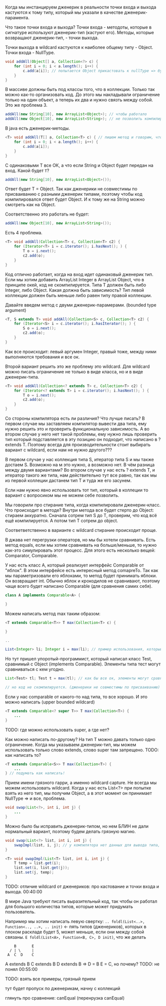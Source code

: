 Когда мы инстанцируем дженерик в реальности точки входа и выхода кастуются к тому типу, который мы указали в качестве дженерик-парамента.

Что такое точки входа и выхода? Точки входа - методоты, которые в сигнатуре используют дженерик-тип (кастуют его). Методы, которые возвращают дженерик-тип, - точки выхода.

Точки выхода в wildcard кастуются к наиболее общему типу - Object. Точки входа - NullType. 

```java
void addAll(Object[] a, Collection<?> c) {
    for (int i = 0; i < a.length(); i++) {
        c.add(a[i]); // попытается Object прикастовать к nullType => будет ошибка, так как точка входа.
    }
}
```

В массиве должны быть под классы того, что в коллекции. Только так можно как-то организовать код. До этого мы накладывали ограничение только на один объект, а теперь их два и нужно связть между собой. Это же проблема 3.

```java
addAll(new String[10], new ArrayList<Object>); // чтобы работало
addAll(new Object[10], new ArrayList<String>); // не позволить компилироваться
```

В java есть дженерик-методы.

```java
<T> void addAll(T[] a, Collection<T> c) { // пишем метод и говорим, что он будет параметризовать типом T
    for (int i = 0; i < a.length(); i++) {
        c.add(a[i]);
    }
}
```

С одинаковыми T все ОК, а что если String и Object будет передан на вход. Какой будет `T`?

```java
addAll(new String[10], new ArrayList<Object>());
```

Ответ будет T = Object. Так как дженерики не совместимы по присваиванию с разными дженерик типами, поэтому чтобы код компилировался ответ будет Object. И к тому же на String можно смотреть как на Object.

Соответственно это работать не будет:
```java
addAll(new Object[10], new ArrayList<String>());
```

Есть 4 проблема.
```java
<T> void addAll(Collection<T> c, Collection<T> c2) {
    for (Iterator<T> i = c.iterator(); i.hasNext(); ) {
        T o = i.next();
        c2.add(o);
    }
}
```

Код отлично работает, когда на вход идет одинаковый дженерик тип. Если мы хотим добавить ArrayList Integer в ArrayList Object, что в принципе окей, код не скомпилируется. Типа T должен быть либо Integer, либо Object. Какая должна быть зависимость? Тип левой коллекции должен быть меньше либо равен типу правой коллекции.

Давайте введем метод с двуми дженерик-парамерами. (bounded type argument)

```java
<T, S extends T> void addAll(Collection<S> c, Collection<T> c2) {
    for (Iterator<S> i = c.iterator(); i.hasIterator(); ) {
        S o = i.next();
        c2.add(o);
    }
}
```

Как все происходит: левый аргумен Integer, правый тоже, между ними выполняются требования и все ок.

Второй вариант решить это же проблему это wildcard. Для wildcard можно писать ограничение не только в виде класса, но и в виде дженерик-типа.

```java
<T> void addAll(Collection<? extends T> c, Collection<T> c2) {
    for (Iterator<? extends T> i = c.iterator(); i.hasNext(); ) {
        T o = i.next();
        c2.add(o);
    }
}
```

Со стороны компилятора есть ли различия? Что лучше писать? В первом случае мы заставляем компилятор вывести два типа, ему нужно решить это и проверить функциональную зависимость. А во втором случае у него нет такой проблемы, ему нужно лишь проверить тип который подставляется в эту позицию он подходит, что написано в ? extends T. Поэтому всегда для производительности стоит выбирать вариант с wildcard, если нам не нужно другого???

В первом случае у нас коллекция типа S, итератор типа S и мы также достаем S. Возможно на м это нужно, а возможно нет. В чём разница между двумя вариантами? Во втором случае у нас есть ? extends T, и итератор такого же типа, нам действительно тут все равно, так как мы из первой коллеции дастанем тип T и туда же его засунем.

Если нам нужно явно использовать тот тип, который в коллеции то вариант с вопросиком мы не можем себе позволить.

Мы говорили про стирание типа, когда компилировали дженерик-класс. Что происходит в методе? Внутри метода все будет стерто до Object: стираем аккуратно. Сначала сотрем тип S до T, проверим, что код всё ещё компилируется. А потом тип T сотрем до object.

Соответветственно в варианте с wildcard стирание происходит проще.

В джава нет перегрузки операторв, но мы бы хотели сравнивать. Есть метод equals, если мы хотим сравнивать на больше/меньше, то нужно как-это симулировать этот процесс. Для этого есть несколько вещей: Comparator, Comparable.

У нас есть класс А, который реализует интерфейс Comparable от "яблок". В этом интерфейсе есть интересный метод comapreTo. Так как мы параметризовали его яблоками, то метод будет принимать яблоки. Он возвращает int. Обычно яблок и крокодилов не сравнивают, поэтому чаще всего будет написано Comparable<A> (для сравнения самих себя).

```java
class A implements Comparable<A> {

}
```

Можем написать метод max таким образом:
```java
<T extends Comparable<T>> T max(Collection<T> c) {

}

..

List<Integer> li; Integer i = max(li); // пример использования, который сработает
```

Но тут пришел упоротый-программист, который написал класс Test, сравнимый с Object (implements Comparable<Object>). Элементы типа тест могут сравниваться с кем угодно. 

```java
List<Test> tl; Test t = max(tl); // как бы все ок, элементы могут сравниваться между собой, так как Object может быть сравним с кем угодно.

// но код не скомпилируется. (дженерики не совместимы по присваиванию)
```

Если у нас comparable от какого-то над типа, то все хорошо. И это можно написать (upper bounded wildcard)

```java
<T extends Comparable<? super T>> T max(Collection<T>) {
    ...
}
```

TODO: где можно использовать super, а где нет?

Как можно написать по-другому? На тип T можно давать только одно ограничение. Когда мы указываем дженерик-тип, мы можем использовать только слово extends, слово super там запрещено. TODO: как написать то?

```java
<T extends Comparable<S>> T max(Collection<T>) {
    ...
} // подумать как написать!
```

Прием имени грязного гарри, а именно wildcard capture. Не всегда мы можем использовать wildcard. Когда у нас есть List<?> при попытке взять из него тип, мы получим Object, а в этот момент он принимает NullType => и все, проблема.

```java
void swap(List<?>, int i, int j) {
    ...
}
```

Можно было бы исправить дженерик-типом, но нем БЛИН не дали нормальный вариант, поэтому будем делать грязную магию.

```java
void swap(List<?> list, int i, int j) {
    swapImpl(list, i, j); // у компилятора нет данных для вывода типа, поэтому он подставит Object
}

<T> void swapImpl(List<T> list, int i, int j) {
    T temp = list.get(i);
    list.set(i, list.get(j));
    list.set(j, temp);
}
```
TODO: отличие wildcard от дженериков: про кастование и точки входа и выхода.
00:40:00

В мире Java требуют писать выразительный код, так чтобы он работал для большого количества типов, которые может придумать пользователь.

Например мы хотим написать левую свертку:
`.. foldl(List<..>, Function<.., ..>, .. init)` <- пять типов (дженериков), которых в плохом раскладе будет 5, может меньше, если они между собой связаны. `E foldl(List<A>, Function<B, C>, D init)`, что же делать

        B       E
      / | \     |
     A  C  D    C 

A extends B
C extends B
D extends B => D = B
E = C, но почему? TODO: не понял 00:55:00

TODO: взять все примеры, грязный прием

тут будет пропуск по дженерикам, начну с коллекций

глянуть про сравнение: canEqual (перенрузка canEqual) 